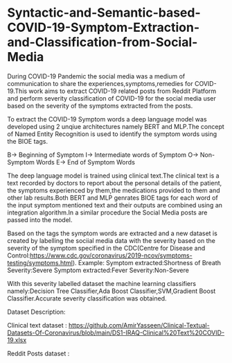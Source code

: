 # Syntactic-and-Semantic-based-COVID-19-Symptom-Extraction-and-Classification-from-Social-Media

During COVID-19 Pandemic the social media was a medium of communication to share the experiences,symptoms,remedies for COVID-19.This work aims to extract COVID-19 related posts from Reddit Platform and perform severity classification of COVID-19 for the social media user based on the severity of the symptoms extracted from the posts.

To extract the COVID-19 Symptom words a deep language model was developed using 2 unqiue architectures namely BERT and MLP.The concept of Named Entity Recognition is used to identify the symptom words using the BIOE tags.

B-> Beginning of Symptom
I-> Intermediate words of Symptom
O-> Non-Symptom Words
E-> End of Symptom Words

The deep language model is trained using clinical text.The clinical text is a text recorded by doctors to report about the personal details of the patient, the symptoms experienced by them,the medications provided to them and other lab results.Both BERT and MLP genrates BIOE tags for each word of the input symptom mentioned text and their outputs are combined using an integration algorithm.In a similar procedure the Social Media posts are passed into the model.

Based on the tags the symptom words are extracted and a new dataset is created by labelling the sociial media data with the severity based on the severity of the symptom specified in the CDC(Centre for Disease and Control:https://www.cdc.gov/coronavirus/2019-ncov/symptoms-testing/symptoms.html).
Example: Symptom extracted:Shortness of Breath  Severity:Severe
         Symptom extracted:Fever                Severity:Non-Severe

With this severity labelled dataset the machine learning classifiers namely:Decision Tree Classifier,Ada Boost Classifier,SVM,Gradient Boost Classifier.Accurate severity classification was obtained.


Dataset Description:

Clinical text dataset : https://github.com/AmirYasseen/Clinical-Textual-Datasets-Of-Coronavirus/blob/main/DS1-IRAQ-Clinical%20Text%20COVID-19.xlsx

Reddit Posts dataset : 




         

